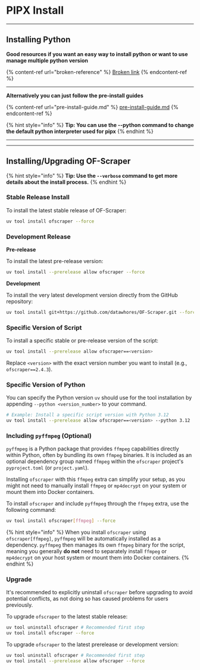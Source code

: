 # PIPX Install

***

## Installing Python

**Good resources if you want an easy way to install python or want to use manage multiple python version**

{% content-ref url="broken-reference" %}
[Broken link](broken-reference)
{% endcontent-ref %}

***

**Alternatively you can just follow the pre-install guides**

{% content-ref url="pre-install-guide.md" %}
[pre-install-guide.md](pre-install-guide.md)
{% endcontent-ref %}

{% hint style="info" %}
**Tip: You can use the --python command to change the default python interpreter used for pipx**
{% endhint %}



***



***

## Installing/Upgrading OF-Scraper

{% hint style="info" %}
**Tip: Use the `--verbose` command to get more details about the install process.**
{% endhint %}

### **Stable Release Install**

To install the latest stable release of OF-Scraper:

```bash
uv tool install ofscraper --force
```

### Development Release

**Pre-release**

To install the latest pre-release version:

```bash
uv tool install --prerelease allow ofscraper --force
```

**Development**

To install the very latest development version directly from the GitHub repository:

```bash
uv tool install git+https://github.com/datawhores/OF-Scraper.git --force
```

### Specific Version of Script

To install a specific stable or pre-release version of the script:

```bash
uv tool install --prerelease allow ofscraper==<version>
```

Replace `<version>` with the exact version number you want to install (e.g., `ofscraper==2.4.3`).

### Specific Version of Python

You can specify the Python version `uv` should use for the tool installation by appending `--python <version_number>` to your command.

```bash
# Example: Install a specific script version with Python 3.12
uv tool install --prerelease allow ofscraper==<version> --python 3.12
```

### Including `pyffmpeg` (Optional)

`pyffmpeg` is a Python package that provides `ffmpeg` capabilities directly within Python, often by bundling its own `ffmpeg` binaries. It is included as an optional dependency group named `ffmpeg` within the `ofscraper` project's `pyproject.toml` (or `project.yaml`).

Installing `ofscraper` with this `ffmpeg` extra can simplify your setup, as you might not need to manually install `ffmpeg` or `mp4decrypt` on your system or mount them into Docker containers.

To install `ofscraper` and include `pyffmpeg` through the `ffmpeg` extra, use the following command:

```bash
uv tool install ofscraper[ffmpeg] --force
```

{% hint style="info" %}
When you install `ofscraper` using `ofscraper[ffmpeg]`, `pyffmpeg` will be automatically installed as a dependency. `pyffmpeg` then manages its own `ffmpeg` binary for the script, meaning you generally **do not** need to separately install `ffmpeg` or `mp4decrypt` on your host system or mount them into Docker containers.
{% endhint %}

### Upgrade

It's recommended to explicitly uninstall `ofscraper` before upgrading to avoid potential conflicts, as not doing so has caused problems for users previously.

To upgrade `ofscraper` to the latest stable release:

```bash
uv tool uninstall ofscraper # Recommended first step
uv tool install ofscraper --force
```

To upgrade `ofscraper` to the latest prerelease or development version:

```bash
uv tool uninstall ofscraper # Recommended first step
uv tool install --prerelease allow ofscraper --force
```
